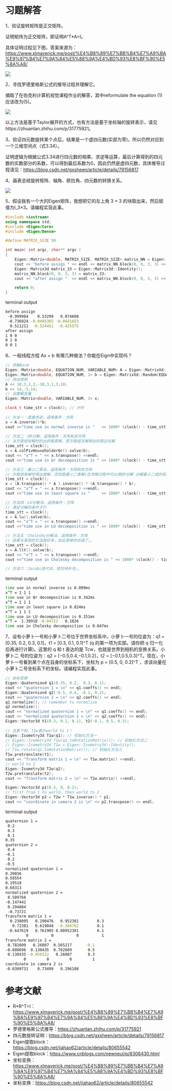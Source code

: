 # 习题解答

1、验证旋转矩阵是正交矩阵。

证明矩阵为正交矩阵，即证明A^T*A=I。

具体证明过程见下图，答案来源为：https://www.xlmaverick.me/post/%E4%B8%89%E7%BB%B4%E7%A9%BA%E9%97%B4%E7%9A%84%E5%88%9A%E4%BD%93%E8%BF%90%E5%8A%A8/

![](image/R*R^T=I.png)

2、寻找罗德里格斯公式的推导过程并理解它。

摘取了在伯克利计算机视觉课程作业的解答，其中reformulate the equation (1)应该改为(5)。

![](image/Rodrigues.png)

以上方法是基于Taylor展开的方式，也有方法是基于坐标轴的旋转表示，请见https://zhuanlan.zhihu.com/p/31775921。


3、验证四元数旋转某个点后，结果是一个虚四元数(实部为零)，所以仍然对应到一个三维空间点（式3.34）。

证明逻辑为根据公式3.34进行四元数的相乘、求逆等运算，最后计算得到的四元数的实数部分的系数，可以得到最后系数为0，因此仍然是虚四元数，具体推导过程请见：https://blog.csdn.net/gxsheen/article/details/79156817

4、画表总结旋转矩阵、轴角、欧拉角、四元数的转换关系。

![](image/rotation_representation.png)


5、假设我有一个大的Eigen矩阵，我想把它的左上角 3 × 3 的块取出来，然后赋值为I_3×3。请编程实现此事。

```cpp
#include <iostream>
using namespace std;
#include <Eigen/Core>
#include <Eigen/Dense>

#define MATRIX_SIZE 50

int main( int argc, char** argv )
{
    Eigen::Matrix<double, MATRIX_SIZE, MATRIX_SIZE> matrix_NN = Eigen::MatrixXd::Random( MATRIX_SIZE, MATRIX_SIZE );
    cout << "before assign " << endl << matrix_NN.block(0, 0, 3, 3) << endl;
    Eigen::Matrix3d matrix_33 = Eigen::Matrix3d::Identity();
    matrix_NN.block(0, 0, 3, 3) = matrix_33;
    cout << "after assign "  << endl << matrix_NN.block(0, 0, 3, 3) << endl;

    return 0;
}
```

terminal output

```bash
before assign 
 -0.999984    0.53299   0.074608
 -0.736924 -0.0445365 -0.0641653
  0.511211  -0.524451  -0.425575
after assign 
1 0 0
0 1 0
0 0 1
```

6、一般线程方程 Ax = b 有哪几种做法？你能在Eign中实现吗？

```cpp
// 求解Ax=b
Eigen::Matrix<double, EQUATION_NUM, VARIABLE_NUM> A = Eigen::MatrixXd::Random(EQUATION_NUM, VARIABLE_NUM);
Eigen::Matrix<double, EQUATION_NUM, 1> b = Eigen::MatrixXd::Random(EQUATION_NUM, 1);
// 测试用例
A << 10,3,1,2,-10,3,1,3,10;
b << 14,-5,14;
// 设置解变量
Eigen::Matrix<double, VARIABLE_NUM, 1> x;

clock_t time_stt = clock(); // 计时
    
// 方法一：直接求逆，适用条件：方阵
x = A.inverse()*b;
cout <<"time use in normal inverse is "   << 1000* (clock() - time_stt)/(double)CLOCKS_PER_SEC << "ms"<< endl;
    
// 方法二：QR分解，适用条件：方阵和非方阵
// 当方程组有解时的出的是真解，若方程组无解得出的是近似解
time_stt = clock();
x = A.colPivHouseholderQr().solve(b);
cout << "x^T = " << x.transpose() <<endl;
cout <<"time use in Qr decomposition is " << 1000* (clock() - time_stt)/(double)CLOCKS_PER_SEC <<"ms" << endl;

// 方法三：最小二乘法，适用条件：方阵和非方阵
// 方程组有解时得出真解，否则是最小二乘解(在求解过程中可以用QR分解 分解最小二成的系数矩阵)
time_stt = clock();
x = (A.transpose() * A ).inverse() * (A.transpose() * b);
cout << "x^T = " << x.transpose() <<endl;
cout <<"time use in least square is "     << 1000* (clock() - time_stt)/(double)CLOCKS_PER_SEC <<"ms" << endl;

// 方法四：LU分解法，适用条件：方阵
// 满足分解的条件才行
time_stt = clock();
x = A.lu().solve(b);
cout << "x^T = " << x.transpose() <<endl;
cout <<"time use in LU decomposition is " << 1000* (clock() - time_stt)/(double)CLOCKS_PER_SEC <<"ms" << endl;

// 方法五：Cholesky分解法，适用条件：方阵
// 结果与其他的方法差好多，如此简单的也错了。。
time_stt = clock();
x = A.llt().solve(b);
cout << "x^T = " << x.transpose() <<endl;
cout <<"time use in Cholesky decomposition is " << 1000* (clock() - time_stt)/(double)CLOCKS_PER_SEC <<"ms" << endl;

// 方法六：Jacobi迭代法，挖坑待补充。。
```

terminal output

```bash
time use in normal inverse is 0.009ms
x^T = 1 1 1
time use in Qr decomposition is 0.342ms
x^T = 1 1 1
time use in least square is 0.024ms
x^T = 1 1 1
time use in LU decomposition is 0.151ms
x^T =  1.39918 -0.04722   0.1026
time use in Cholesky decomposition is 0.047ms
```


7、设有小萝卜一号和小萝卜二号位于世界坐标系中。小萝卜一号的位姿为：q1 = [0.35, 0.2, 0.3, 0.1]，t1 =  	[0.3, 0.1, 0.1]^T (q 的第一项为实部。请你把 q 归一化后再进行计算)。这里的 q 和 t 表达的是 Tcw，也就是世界到相机的变换关系。小萝卜二 号的位姿为：q2 = [−0.5,0.4,−0.1,0.2]，t2 = [−0.1,0.5,0.3]^T。现在，小萝卜一号看到某个点在自身的坐标系下，坐标为 p = [0.5, 0, 0.2]^T ，求该向量在小萝卜二号坐标系下的坐标。请编程实现此事。

```cpp
// 坐标变换
Eigen::Quaterniond q1(0.35, 0.2,  0.3, 0.1);
cout << "quaternion 1 = \n" << q1.coeffs() << endl;
Eigen::Quaterniond q2(-0.5, 0.4, -0.1, 0.2);
cout << "quaternion 2 = \n" << q2.coeffs() << endl;
q1.normalize(); // remember to normalize
q2.normalize();
cout << "normalized quaternion 1 = \n" << q1.coeffs() << endl;
cout << "normalized quaternion 2 = \n" << q2.coeffs() << endl;
Eigen::Vector3d t1(0.3, 0.1, 0.1), t2(-0.1, 0.5, 0.3);
    
// 注意下标，T1w表示world to 1！
Eigen::Isometry3d T1w(q1); // 初始化方法一
// Eigen::Isometry3d T1w(q1.toRotationMatrix()); // 初始化方法二
// Eigen::Isometry3d T1w = Eigen::Isometry3d::Identity(); 
// T1w.rotate(q1.toRotationMatrix()); // 初始化方法三
T1w.pretranslate(t1);
cout << "Transform matrix 1 = \n" << T1w.matrix() <<endl;
// world to 2
Eigen::Isometry3d T2w(q2);
T2w.pretranslate(t2);
cout << "Transform matrix 2 = \n" << T2w.matrix() <<endl;

Eigen::Vector3d p1(0.5, 0, 0.2);
// first from 1 to world, then world to 2
Eigen::Vector3d p2 = T2w * T1w.inverse() * p1; 
cout << "coordinate in camera 2 is \n" << p2.transpose() << endl;
```

terminal output

```bash
quaternion 1 = 
 0.2
 0.3
 0.1
0.35
quaternion 2 = 
 0.4
-0.1
 0.2
-0.5
normalized quaternion 1 = 
0.39036
0.58554
0.19518
0.68313
normalized quaternion 2 = 
 0.589768
-0.147442
 0.294884
 -0.73721
Transform matrix 1 = 
  0.238095   0.190476   0.952381        0.3
   0.72381   0.619048  -0.304762        0.1
 -0.647619   0.761905 0.00952381        0.1
         0          0          0          1
Transform matrix 2 = 
 0.782609   0.26087  0.565217      -0.1
-0.608696  0.130435  0.782609       0.5
 0.130435 -0.956522   0.26087       0.3
        0         0         0         1
coordinate in camera 2 is 
-0.0309731    0.73499   0.296108
```

# 参考文献

- R*R^T=I：https://www.xlmaverick.me/post/%E4%B8%89%E7%BB%B4%E7%A9%BA%E9%97%B4%E7%9A%84%E5%88%9A%E4%BD%93%E8%BF%90%E5%8A%A8/
- 罗德里格斯公式推导：https://zhuanlan.zhihu.com/p/31775921
- 四元数旋转证明：https://blog.csdn.net/gxsheen/article/details/79156817
- Eigen提取block：https://blog.csdn.net/jiahao62/article/details/80655542
- Eigen提取block：https://www.cnblogs.com/newneul/p/8306430.html
- 坐标变换：https://www.xlmaverick.me/post/%E4%B8%89%E7%BB%B4%E7%A9%BA%E9%97%B4%E7%9A%84%E5%88%9A%E4%BD%93%E8%BF%90%E5%8A%A8/
- 坐标变换：https://blog.csdn.net/jiahao62/article/details/80655542
